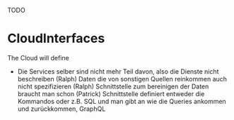  TODO
 
 # CloudInterfaces

 The Cloud will define

 
  - Die Services selber sind nicht mehr Teil davon, also die Dienste nicht beschreiben (Ralph)
    Daten die von sonstigen Quellen reinkommen auch nicht spezifizieren (Ralph)
    Schnittstelle zum bereinigen der Daten braucht man schon (Patrick)
    Schnittstelle definiert entweder die Kommandos oder z.B. SQL und man gibt an wie die Queries ankommen und zurückkommen, GraphQL
